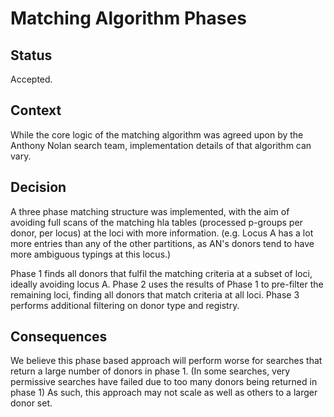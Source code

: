 # Matching Algorithm Phases

## Status

Accepted.

## Context

While the core logic of the matching algorithm was agreed upon by the Anthony Nolan search team, implementation details of that 
algorithm can vary. 

## Decision

A three phase matching structure was implemented, with the aim of avoiding full scans of the matching hla tables (processed p-groups
per donor, per locus) at the loci with more information. (e.g. Locus A has a lot more entries than any of the other partitions, as AN's
donors tend to have more ambiguous typings at this locus.)

Phase 1 finds all donors that fulfil the matching criteria at a subset of loci, ideally avoiding locus A.
Phase 2 uses the results of Phase 1 to pre-filter the remaining loci, finding all donors that match criteria at all loci.
Phase 3 performs additional filtering on donor type and registry. 

## Consequences

We believe this phase based approach will perform worse for searches that return a large number of donors in phase 1.
(In some searches, very permissive searches have failed due to too many donors being returned in phase 1)
As such, this approach may not scale as well as others to a larger donor set.